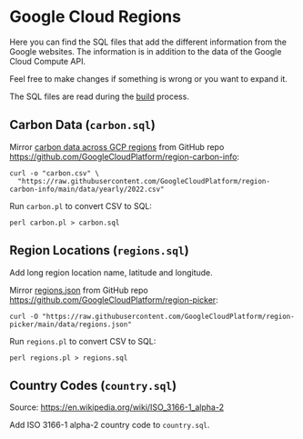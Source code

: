 # Google Cloud Regions

Here you can find the SQL files that add the different information from the Google websites.
The information is in addition to the data of the Google Cloud Compute API.

Feel free to make changes if something is wrong or you want to expand it.

The SQL files are read during the [build](../build/) process.

## Carbon Data (`carbon.sql`)

Mirror [carbon data across GCP regions](https://cloud.google.com/sustainability/region-carbon#data) from GitHub repo <https://github.com/GoogleCloudPlatform/region-carbon-info>:

```shell
curl -o "carbon.csv" \
  "https://raw.githubusercontent.com/GoogleCloudPlatform/region-carbon-info/main/data/yearly/2022.csv"
```

Run `carbon.pl` to convert CSV to SQL:
```shell
perl carbon.pl > carbon.sql
```

## Region Locations (`regions.sql`)

Add long region location name, latitude and longitude.

Mirror [regions.json](https://github.com/GoogleCloudPlatform/region-picker/blob/main/data/regions.json) from GitHub repo <https://github.com/GoogleCloudPlatform/region-picker>:

```shell
curl -O "https://raw.githubusercontent.com/GoogleCloudPlatform/region-picker/main/data/regions.json"
```

Run `regions.pl` to convert CSV to SQL:
```shell
perl regions.pl > regions.sql
```

## Country Codes (`country.sql`)

Source: <https://en.wikipedia.org/wiki/ISO_3166-1_alpha-2>

Add ISO 3166-1 alpha-2 country code to `country.sql`.